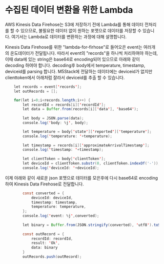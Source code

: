# 수집된 데이터 변환을 위한 Lambda

AWS Kinesis Data Firehose는 S3에 저장하기 전에 Lambda를 통해 데이터 전처리를 할 수 있으므로, 불필요한 데이터 없이 원하는 포맷으로 데이터를 저장할 수 있습니다. 여기서는 Lambda로 데이터를 변환하는 과정에 대해 설명합니다. 


Kinesis Data Firehose를 위한 "lambda-for-firhose"로 들어오은 event는 여러개의 온도데이터가 전달됩니다. 따라서 event의 "records"을 하나씩 처리하여야 하는데, 이때 data에 있는 string은 base64로 encoding되어 있으므로 아래와 같이 decoding 하여야 합니다. decoding후 body에서 temperature, timestamp, deviceid를 parsing 합니다. M5Stack에 전달하는 데이터에는 deviceid가 없지만 clienttoken에서 아래처럼 잘라서 deviceid를 추출 할 수 있습니다. 

```java
    let records = event['records'];
    let outRecords = [];

    for(let i=0;i<records.length;i++) {
        let recordId = records[i]['recordId'];
        let data = Buffer.from(records[i]['data'], 'base64');
 
        let body = JSON.parse(data);
        console.log('body: %j', body);

        let temperature = body['state']['reported']['temperature'];
        console.log('temperature: '+temperature);
    
        let timestamp = records[i]['approximateArrivalTimestamp'];
        console.log('timestamp: '+timestamp);
        
        let clientToken = body['clientToken'];
        let deviceId = clientToken.substr(0, clientToken.indexOf('-'));
        console.log('deviceId: '+deviceId);
```        

이제 아래와 같이 새로운 json 포맷으로 데이터를 모은후에 다시 base64로 encoding하여 Kinesis Data Firehose로 전달합니다. 

```java
        const converted = {
            deviceId: deviceId,
            timestamp: timestamp,
            temperature: temperature,
        };
        console.log('event: %j',converted);
    
        let binary = Buffer.from(JSON.stringify(converted), 'utf8').toString('base64');
            
        const outRecord = {
            recordId: recordId,
            result: 'Ok',
            data: binary
        }
        outRecords.push(outRecord); 
```        
